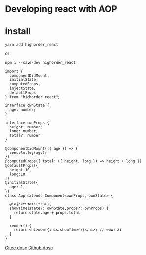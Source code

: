 <!--
 * @Author: 邱狮杰
 * @Date: 2021-07-09 23:57:06
 * @LastEditTime: 2021-07-18 00:15:58
 * @FilePath: /highorder_react/README.md
 * @Description: 描述
-->

# Developing react with AOP

# install

`yarn add highorder_react`

or

`npm i --save-dev highorder_react`

```tsx
import {
  componentDidMount,
  initialState,
  computedProps,
  injectState,
  defaultProps
} from "highorder_react";

interface ownState {
  age: number;
}

interface ownProps {
  height: number;
  long: number;
  total?: number
}

@componentDidMount(({ age }) => {
  console.log(age);
})
@computedProps({ total: ({ height, long }) => height + long })
@defaultProps({
  height:10,
  long:10
})
@initialState({
  age: 1,
})
class App extends Component<ownProps, ownState> {

  @injectState(true);
  showTime(state?: ownState,props?: ownProps) {
    return state.age + props.total
  }

  render() {
    return <h1>wow!{this.showTime()}</h1>; // wow! 21
  }
}
```

[Gitee dosc]('https://gitee.com/Jsman/highorder_react/blob/master/docs.md')
[Github dosc]('https://gitee.com/Jsman/highorder_react/blob/master/docs.md')
